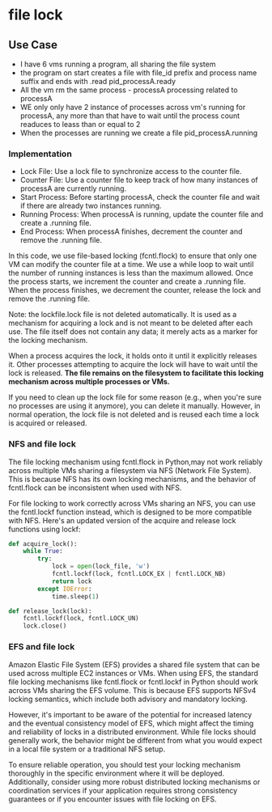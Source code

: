 # file lock
## Use Case
- I have 6 vms running a program, all sharing the file system
- the program on start creates a file with file_id prefix and process name suffix and ends with .read pid_processA.ready
- All the vm rm the same process - processA processing  related to processA
- WE only only have 2 instance of processes across vm's running for processA, any more than that have to wait until the process count readuces to leass than or equal to 2
- When the processes are running we create a file pid_processA.running

### Implementation
- Lock File: Use a lock file to synchronize access to the counter file.
- Counter File: Use a counter file to keep track of how many instances of processA are currently running.
- Start Process: Before starting processA, check the counter file and wait if there are already two instances running.
- Running Process: When processA is running, update the counter file and create a .running file.
- End Process: When processA finishes, decrement the counter and remove the .running file.

In this code, we use file-based locking (fcntl.flock) to ensure that only one VM can modify the counter file at a time.
We use a while loop to wait until the number of running instances is less than the maximum allowed. Once the process
starts, we increment the counter and create a .running file. When the process finishes, we decrement the counter, release
the lock and remove the .running file.

Note:
the lockfile.lock file is not deleted automatically. It is used as a mechanism for acquiring a lock and is not meant to
be deleted after each use. The file itself does not contain any data; it merely acts as a marker for the locking
mechanism.

When a process acquires the lock, it holds onto it until it explicitly releases it. Other processes attempting to
acquire the lock will have to wait until the lock is released. **The file remains on the filesystem to facilitate this
locking mechanism across multiple processes or VMs.**

If you need to clean up the lock file for some reason (e.g., when you're sure no processes are using it anymore), you
can delete it manually. However, in normal operation, the lock file is not deleted and is reused each time a lock is
acquired or released.


### NFS and file lock

The file locking mechanism using fcntl.flock in Python,may not work reliably
across multiple VMs sharing a filesystem via NFS (Network File System). This is because NFS has its own locking
mechanisms, and the behavior of fcntl.flock can be inconsistent when used with NFS.

For file locking to work correctly across VMs sharing an NFS, you can use the fcntl.lockf function instead, which is
designed to be more compatible with NFS. Here's an updated version of the acquire and release lock functions using
lockf:

```python
def acquire_lock():
    while True:
        try:
            lock = open(lock_file, 'w')
            fcntl.lockf(lock, fcntl.LOCK_EX | fcntl.LOCK_NB)
            return lock
        except IOError:
            time.sleep(1)

def release_lock(lock):
    fcntl.lockf(lock, fcntl.LOCK_UN)
    lock.close()
```

### EFS and file lock

Amazon Elastic File System (EFS) provides a shared file system that can be used across multiple EC2 instances or VMs.
When using EFS, the standard file locking mechanisms like fcntl.flock or fcntl.lockf in Python should work across VMs
sharing the EFS volume. This is because EFS supports NFSv4 locking semantics, which include both advisory and mandatory
locking.

However, it's important to be aware of the potential for increased latency and the eventual consistency model of EFS,
which might affect the timing and reliability of locks in a distributed environment. While file locks should generally
work, the behavior might be different from what you would expect in a local file system or a traditional NFS setup.

To ensure reliable operation, you should test your locking mechanism thoroughly in the specific environment where it
will be deployed. Additionally, consider using more robust distributed locking mechanisms or coordination services if
your application requires strong consistency guarantees or if you encounter issues with file locking on EFS.